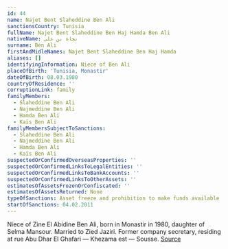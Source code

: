 ```yaml
---
id: 44
name: Najet Bent Slaheddine Ben Ali
sanctionsCountry: Tunisia
fullName: Najet Bent Slaheddine Ben Haj Hamda Ben Ali
nativeName: نجاة بن علي
surname: Ben Ali
firstAndMidleNames: Najet Bent Slaheddine Ben Haj Hamda
aliases: []
identifyingInformation: Niece of Ben Ali
placeOfBirth: 'Tunisia, Monastir'
dateOfBirth: 08.03.1980
countryOfResidence: ''
corruptionLink: family
familyMembers:
  - Slaheddine Ben Ali
  - Najmeddine Ben Ali
  - Hamda Ben Ali
  - Kaïs Ben Ali
familyMembersSubjectToSanctions:
  - Slaheddine Ben Ali
  - Najmeddine Ben Ali
  - Hamda Ben Ali
  - Kaïs Ben Ali
suspectedOrConfirmedOverseasProperties: ''
suspectedOrConfirmedLinksToLegalEntities: ''
suspectedOrConfirmedLinksToBankAccounts: ''
suspectedOrConfirmedLinksToOtherAssets: ''
estimatesOfAssetsFrozenOrConfiscated: ''
estimatesOfAssetsReturned: None
typeOfSanctions: Asset freeze and prohibition to make funds available
startOfSanctions: 04.02.2011
---
```

Niece of Zine El Abidine Ben Ali, born in Monastir in 1980, daughter of Selma 
Mansour. Married to Zied Jaziri. Former company secretary, residing at rue Abu 
Dhar El Ghafari — Khezama est — Sousse. 
[Source](https://eur-lex.europa.eu/legal-content/EN/TXT/?uri=CELEX:02011D0072-20170128)
